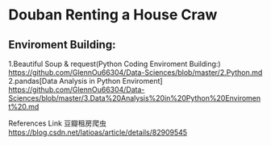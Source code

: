 # Douban Renting a House Craw

## Enviroment Building:
1.Beautiful Soup & request(Python Coding Enviroment Building:)
<br>https://github.com/GlennOu66304/Data-Sciences/blob/master/2.Python.md
<br>2.pandas[Data Analysis in Python Enviroment]
<br>https://github.com/GlennOu66304/Data-Sciences/blob/master/3.Data%20Analysis%20in%20Python%20Enviroment%20.md

References Link
豆瓣租房爬虫
https://blog.csdn.net/latioas/article/details/82909545
